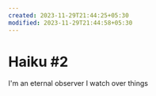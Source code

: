 ```yaml
---
created: 2023-11-29T21:44:25+05:30
modified: 2023-11-29T21:44:58+05:30
---
```


# Haiku #2

I'm an eternal observer
I watch over things
